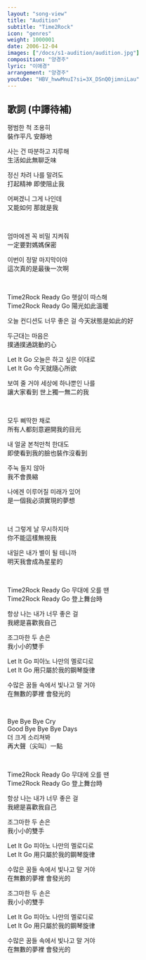 ```yaml
---
layout: "song-view"
title: "Audition"
subtitle: "Time2Rock"
icon: "genres"
weight: 1000001
date: 2006-12-04
images: ["/docs/s1-audition/audition.jpg"]
composition: "양경주"
lyric: "이애경"
arrangement: "양경주"
youtube: "HBV_hwwMnuI?si=3X_DSnQ0jimniLau"
---
```


## 歌詞 (中譯待補)

평범한 척 조용히  
裝作平凡 安靜地  

사는 건 따분하고 지루해  
生活如此無聊乏味  

정신 차려 나를 말려도  
打起精神 即使阻止我  

어쩌겠니 그게 나인데  
又能如何 那就是我  

<br>

엄마에겐 꼭 비밀 지켜줘  
一定要對媽媽保密  

이번이 정말 마지막이야  
這次真的是最後一次啊  

<br>

Time2Rock Ready Go 햇살이 따스해  
Time2Rock Ready Go 陽光如此溫暖  

오늘 컨디션도 너무 좋은 걸 
今天狀態是如此的好  

두근대는 마음은  
撲通撲通跳動的心  

Let It Go 오늘은 하고 싶은 이대로  
Let It Go 今天就隨心所欲  

보여 줄 거야 세상에 하나뿐인 나를  
讓大家看到 世上獨一無二的我  

<br>

모두 삐딱한 채로  
所有人都刻意避開我的目光  

내 얼굴 본척만척 한대도  
即使看到我的臉也裝作沒看到  

주눅 들지 않아  
我不會畏縮  

나에겐 이루어질 미래가 있어  
是一個我必須實現的夢想  

<br>

너 그렇게 날 무시하지마  
你不能這樣無視我  

내일은 내가 별이 될 테니까  
明天我會成為星星的  

<br>

Time2Rock Ready Go 무대에 오를 땐  
Time2Rock Ready Go 登上舞台時  

항상 나는 내가 너무 좋은 걸  
我總是喜歡我自己  

조그마한 두 손은  
我小小的雙手  

Let It Go 피아노 나만의 멜로디로  
Let It Go 用只屬於我的鋼琴旋律  

수많은 꿈들 속에서 빛나고 말 거야  
在無數的夢裡 會發光的  

<br>

Bye Bye Bye Cry  
Good Bye Bye Bye Days  
더 크게 소리쳐봐  
再大聲（尖叫）一點  

<br>

Time2Rock Ready Go 무대에 오를 땐  
Time2Rock Ready Go 登上舞台時  

항상 나는 내가 너무 좋은 걸  
我總是喜歡我自己  

조그마한 두 손은  
我小小的雙手  

Let It Go 피아노 나만의 멜로디로  
Let It Go 用只屬於我的鋼琴旋律  

수많은 꿈들 속에서 빛나고 말 거야  
在無數的夢裡 會發光的  

조그마한 두 손은  
我小小的雙手  

Let It Go 피아노 나만의 멜로디로  
Let It Go 用只屬於我的鋼琴旋律  

수많은 꿈들 속에서 빛나고 말 거야  
在無數的夢裡 會發光的  
